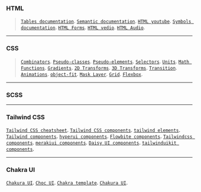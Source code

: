 ### HTML
> [`Tables documentation`](https://www.w3schools.com/html/html_tables.asp). 
[`Semantic documentation`](https://www.w3schools.com/html/html5_semantic_elements.asp). 
[`HTML youtube`](https://www.w3schools.com/html/html_youtube.asp).
[`Symbols documentation`](https://www.w3schools.com/html/html_symbols.asp).
[`HTML Forms`](https://www.w3schools.com/html/html_forms.asp). 
[`HTML vedio`](https://www.w3schools.com/html/html5_video.asp).
[`HTML Audio`](https://www.w3schools.com/html/html5_audio.asp). 

***

### CSS
> [`Combinators`](). 
[`Pseudo-classes`](). 
[`Pseudo-elements`](). 
[`Selectors`](). 
[`Units`](). 
[`Math Functions`](). 
[`Gradients`](). 
[`2D Transforms`](). 
[`3D Transforms`](). 
[`Transition`](). 
[`Animations`](). 
[`object-fit`](). 
[`Mask Layer`](). 
[`Grid`](). 
[`Flexbox`](). 

***

### SCSS


***

### Tailwind CSS
[`Tailwind CSS cheatsheet`](https://tailwindcomponents.com/cheatsheet/).
[`Tailwind CSS components`](https://tailwindui.com/components). 
[`tailwind elements`](https://tailwind-elements.com/docs/standard/getting-started/quick-start/).
[`Tailwind components`](https://tailwindcomponents.com/components). 
[`hyperui components`](https://www.hyperui.dev/). 
[`Flowbite components`](https://flowbite.com/docs/getting-started/quickstart/). 
[`Tailwindcss components`](https://v1.tailwindcss.com/). 
[`merakiui components`](https://merakiui.com/components).
[`Daisy UI components`](https://daisyui.com/).
[`tailwinduikit components`](https://tailwinduikit.com/). 

***

### Chakra UI
[`Chakura UI`](https://chakra-ui.com/docs/components).
[`Choc UI`](https://choc-ui.com/).
[`Chakra template`](https://chakra-templates.dev/components/cards).
[`Chakura UI`](https://chakra-ui-cheatsheet.vercel.app/).

